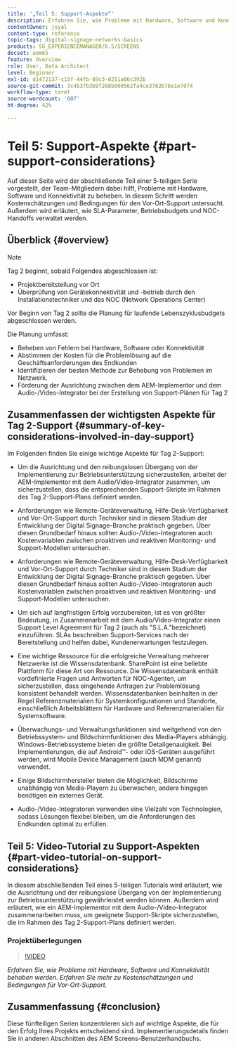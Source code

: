 ```yaml
---
title: '„Teil 5: Support-Aspekte“'
description: Erfahren Sie, wie Probleme mit Hardware, Software und Konnektivität behoben werden. Erfahren Sie mehr zu Kostenschätzungen und Bedingungen für Vor-Ort-Support. Erfahren Sie außerdem, wie SLA-Parameter, Betriebsbudgets und NOC-Handoffs verwaltet werden.
contentOwner: jsyal
content-type: reference
topic-tags: digital-signage-networks-basics
products: SG_EXPERIENCEMANAGER/6.5/SCREENS
docset: aem65
feature: Overview
role: User, Data Architect
level: Beginner
exl-id: d1472137-c15f-44fb-89c3-d251a06c392b
source-git-commit: 3c4b37b3b9f268b500562fa4ce3782b7be1e7d74
workflow-type: tm+mt
source-wordcount: '607'
ht-degree: 42%

---
```


# Teil 5: Support-Aspekte {#part-support-considerations}

Auf dieser Seite wird der abschließende Teil einer 5-teiligen Serie vorgestellt, der Team-Mitgliedern dabei hilft, Probleme mit Hardware, Software und Konnektivität zu beheben. In diesem Schritt werden Kostenschätzungen und Bedingungen für den Vor-Ort-Support untersucht. Außerdem wird erläutert, wie SLA-Parameter, Betriebsbudgets und NOC-Handoffs verwaltet werden.

## Überblick {#overview}

>[!NOTE]
>
>Tag 2 beginnt, sobald Folgendes abgeschlossen ist:
>
>* Projektbereitstellung vor Ort
>* Überprüfung von Gerätekonnektivität und -betrieb durch den Installationstechniker und das NOC (Network Operations Center)
>
>Vor Beginn von Tag 2 sollte die Planung für laufende Lebenszyklusbudgets abgeschlossen werden.

Die Planung umfasst:

* Beheben von Fehlern bei Hardware, Software oder Konnektivität
* Abstimmen der Kosten für die Problemlösung auf die Geschäftsanforderungen des Endkunden
* Identifizieren der besten Methode zur Behebung von Problemen im Netzwerk.
* Förderung der Ausrichtung zwischen dem AEM-Implementor und dem Audio-/Video-Integrator bei der Erstellung von Support-Plänen für Tag 2

## Zusammenfassen der wichtigsten Aspekte für Tag 2-Support {#summary-of-key-considerations-involved-in-day-support}

Im Folgenden finden Sie einige wichtige Aspekte für Tag 2-Support:

* Um die Ausrichtung und den reibungslosen Übergang von der Implementierung zur Betriebsunterstützung sicherzustellen, arbeitet der AEM-Implementor mit dem Audio/Video-Integrator zusammen, um sicherzustellen, dass die entsprechenden Support-Skripte im Rahmen des Tag 2-Support-Plans definiert werden.
* Anforderungen wie Remote-Geräteverwaltung, Hilfe-Desk-Verfügbarkeit und Vor-Ort-Support durch Techniker sind in diesem Stadium der Entwicklung der Digital Signage-Branche praktisch gegeben. Über diesen Grundbedarf hinaus sollten Audio-/Video-Integratoren auch Kostenvariablen zwischen proaktiven und reaktiven Monitoring- und Support-Modellen untersuchen.

* Anforderungen wie Remote-Geräteverwaltung, Hilfe-Desk-Verfügbarkeit und Vor-Ort-Support durch Techniker sind in diesem Stadium der Entwicklung der Digital Signage-Branche praktisch gegeben. Über diesen Grundbedarf hinaus sollten Audio-/Video-Integratoren auch Kostenvariablen zwischen proaktiven und reaktiven Monitoring- und Support-Modellen untersuchen.
* Um sich auf langfristigen Erfolg vorzubereiten, ist es von größter Bedeutung, in Zusammenarbeit mit dem Audio/Video-Integrator einen Support Level Agreement für Tag 2 (auch als &quot;S.L.A.&quot;bezeichnet) einzuführen. SLAs beschreiben Support-Services nach der Bereitstellung und helfen dabei, Kundenerwartungen festzulegen.
* Eine wichtige Ressource für die erfolgreiche Verwaltung mehrerer Netzwerke ist die Wissensdatenbank. SharePoint ist eine beliebte Plattform für diese Art von Ressource. Die Wissensdatenbank enthält vordefinierte Fragen und Antworten für NOC-Agenten, um sicherzustellen, dass eingehende Anfragen zur Problemlösung konsistent behandelt werden. Wissensdatenbanken beinhalten in der Regel Referenzmaterialien für Systemkonfigurationen und Standorte, einschließlich Arbeitsblättern für Hardware und Referenzmaterialien für Systemsoftware.
* Überwachungs- und Verwaltungsfunktionen sind weitgehend von den Betriebssystem- und Bildschirmfunktionen des Media-Players abhängig. Windows-Betriebssysteme bieten die größte Detailgenauigkeit. Bei Implementierungen, die auf Android™- oder iOS-Geräten ausgeführt werden, wird Mobile Device Management (auch MDM genannt) verwendet.
* Einige Bildschirmhersteller bieten die Möglichkeit, Bildschirme unabhängig von Media-Playern zu überwachen, andere hingegen benötigen ein externes Gerät.
* Audio-/Video-Integratoren verwenden eine Vielzahl von Technologien, sodass Lösungen flexibel bleiben, um die Anforderungen des Endkunden optimal zu erfüllen.

## Teil 5: Video-Tutorial zu Support-Aspekten {#part-video-tutorial-on-support-considerations}

In diesem abschließenden Teil eines 5-teiligen Tutorials wird erläutert, wie die Ausrichtung und der reibungslose Übergang von der Implementierung zur Betriebsunterstützung gewährleistet werden können. Außerdem wird erläutert, wie ein AEM-Implementor mit dem Audio-/Video-Integrator zusammenarbeiten muss, um geeignete Support-Skripte sicherzustellen, die im Rahmen des Tag 2-Support-Plans definiert werden.

### Projektüberlegungen

>[!VIDEO](https://video.tv.adobe.com/v/28383)

*Erfahren Sie, wie Probleme mit Hardware, Software und Konnektivität behoben werden. Erfahren Sie mehr zu Kostenschätzungen und Bedingungen für Vor-Ort-Support.*

## Zusammenfassung {#conclusion}

Diese fünfteiligen Serien konzentrieren sich auf wichtige Aspekte, die für den Erfolg Ihres Projekts entscheidend sind. Implementierungsdetails finden Sie in anderen Abschnitten des AEM Screens-Benutzerhandbuchs.
